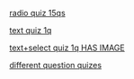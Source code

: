 [radio quiz 15qs](https://mdl.fcst.tu-sofia.bg/mod/quiz/view.php?id=361)


[text quiz 1q](https://mdl.fcst.tu-sofia.bg/mod/quiz/view.php?id=2629)


[text+select quiz 1q HAS IMAGE](https://mdl.fcst.tu-sofia.bg/mod/quiz/view.php?id=2681)


[different question quizes](https://mdl.fcst.tu-sofia.bg/course/view.php?id=113#section-8)